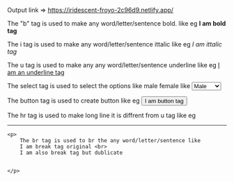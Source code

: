  Output link => https://iridescent-froyo-2c96d9.netlify.app/
 <p>
        The "b" tag is used to make any word/letter/sentence bold.
        like eg <b>I am bold tag</b>
    </p>
    <p> The i tag is used to make any word/letter/sentence ittalic 
        like eg <i>I am ittalic tag</i>
    </p>
    <p>
        The u tag is used to make any any word/letter/sentence underline 
        like eg <u>I am an underline tag</u>
    </p>
    <p>
        The select tag is used to select the options like male female like
        <select name="" id="select_gender">
            <option value="Male">Male</option>
            <option value="Female">Female</option>
            <option value="Others">Others</option>
        </select>
    </p>
    <p>
        The button tag is used to create button like eg
        <button>I am button tag</button>
    </p>
    <p>
        The hr tag is used to make long line it is diffrent from u tag like eg
        <hr>
    </p>
    
    <p>
        The br tag is used to br the any word/letter/sentence like 
        I am break tag original <br>
        I am also break tag but dublicate
        
        
    </p>
